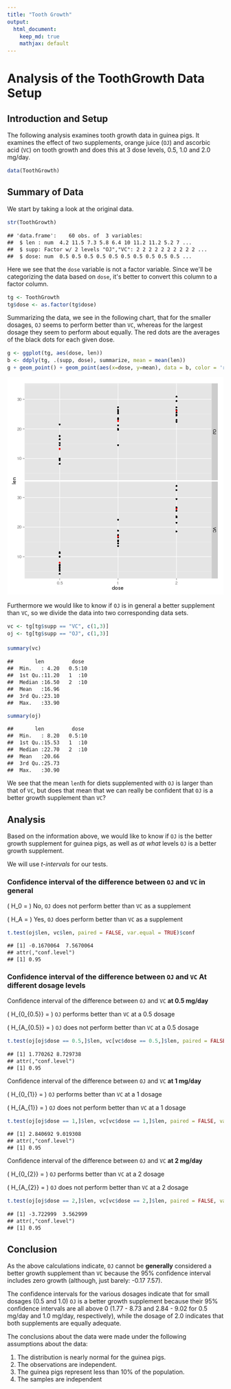 ```yaml
---
title: "Tooth Growth"
output:
  html_document:
    keep_md: true
    mathjax: default
---
```


# Analysis of the ToothGrowth Data Setup

## Introduction and Setup

The following analysis examines tooth growth data in guinea pigs. It
examines the effect of two supplements, orange juice (`OJ`) and
ascorbic acid (`VC`) on tooth growth and does this at 3 dose levels,
0.5, 1.0 and 2.0 mg/day.




```r
data(ToothGrowth)
```

## Summary of Data

We start by taking a look at the original data.


```r
str(ToothGrowth)
```

```
## 'data.frame':	60 obs. of  3 variables:
##  $ len : num  4.2 11.5 7.3 5.8 6.4 10 11.2 11.2 5.2 7 ...
##  $ supp: Factor w/ 2 levels "OJ","VC": 2 2 2 2 2 2 2 2 2 2 ...
##  $ dose: num  0.5 0.5 0.5 0.5 0.5 0.5 0.5 0.5 0.5 0.5 ...
```

Here we see that the `dose` variable is not a factor variable. Since
we'll be categorizing the data based on `dose`, it's better to convert
this column to a factor column.


```r
tg <- ToothGrowth
tg$dose <- as.factor(tg$dose)
```

Summarizing the data, we see in the following chart, that for the
smaller dosages, `OJ` seems to perform better than `VC`, whereas for
the largest dosage they seem to perform about equally. The red dots
are the averages of the black dots for each given dose.


```r
g <- ggplot(tg, aes(dose, len))
b <- ddply(tg, .(supp, dose), summarize, mean = mean(len))
g + geom_point() + geom_point(aes(x=dose, y=mean), data = b, color = 'red') + facet_grid(supp ~ .)
```

![plot of chunk unnamed-chunk-5](figure/unnamed-chunk-5-1.png) 

Furthermore we would like to know if `OJ` is in general a better
supplement than `VC`, so we divide the data into two corresponding
data sets.


```r
vc <- tg[tg$supp == "VC", c(1,3)]
oj <- tg[tg$supp == "OJ", c(1,3)]

summary(vc)
```

```
##       len         dose   
##  Min.   : 4.20   0.5:10  
##  1st Qu.:11.20   1  :10  
##  Median :16.50   2  :10  
##  Mean   :16.96           
##  3rd Qu.:23.10           
##  Max.   :33.90
```

```r
summary(oj)
```

```
##       len         dose   
##  Min.   : 8.20   0.5:10  
##  1st Qu.:15.53   1  :10  
##  Median :22.70   2  :10  
##  Mean   :20.66           
##  3rd Qu.:25.73           
##  Max.   :30.90
```

We see that the mean `len`th for diets supplemented with `OJ` is
larger than that of `VC`, but does that mean that we can really be
confident that `OJ` is a better growth supplement than `VC`?

## Analysis

Based on the information above, we would like to know if `OJ` is the
better growth supplement for guinea pigs, as well as *at what* levels
`OJ` is a better growth supplement.

We will use _t-intervals_ for our tests.

### Confidence interval of the difference between `OJ` and `VC` **in general**

\( H_0 = \) No, `OJ` does not perform better than `VC` as a supplement

\( H_A = \) Yes, `OJ` does perform better than `VC` as a supplement


```r
t.test(oj$len, vc$len, paired = FALSE, var.equal = TRUE)$conf
```

```
## [1] -0.1670064  7.5670064
## attr(,"conf.level")
## [1] 0.95
```

### Confidence interval of the difference between `OJ` and `VC` **At different dosage levels**

Confidence interval of the difference between `OJ` and `VC` **at 0.5 mg/day**

\( H_{0_{0.5}} = \) `OJ` performs better than `VC` at a 0.5 dosage

\( H_{A_{0.5}} = \) `OJ` does not perform better than `VC` at a 0.5 dosage


```r
t.test(oj[oj$dose == 0.5,]$len, vc[vc$dose == 0.5,]$len, paired = FALSE, var.equal = TRUE)$conf
```

```
## [1] 1.770262 8.729738
## attr(,"conf.level")
## [1] 0.95
```

Confidence interval of the difference between `OJ` and `VC` **at 1 mg/day**

\( H_{0_{1}} = \) `OJ` performs better than `VC` at a 1 dosage

\( H_{A_{1}} = \) `OJ` does not perform better than `VC` at a 1 dosage


```r
t.test(oj[oj$dose == 1,]$len, vc[vc$dose == 1,]$len, paired = FALSE, var.equal = TRUE)$conf
```

```
## [1] 2.840692 9.019308
## attr(,"conf.level")
## [1] 0.95
```

Confidence interval of the difference between `OJ` and `VC` **at 2 mg/day**

\( H_{0_{2}} = \) `OJ` performs better than `VC` at a 2 dosage

\( H_{A_{2}} = \) `OJ` does not perform better than `VC` at a 2 dosage


```r
t.test(oj[oj$dose == 2,]$len, vc[vc$dose == 2,]$len, paired = FALSE, var.equal = TRUE)$conf
```

```
## [1] -3.722999  3.562999
## attr(,"conf.level")
## [1] 0.95
```

## Conclusion

As the above calculations indicate, `OJ` cannot be **generally**
considered a better growth supplement than `VC` because the 95%
confidence interval includes zero growth (although, just barely: -0.17
7.57).

The confidence intervals for the various dosages indicate that for
small dosages (0.5 and 1.0) `OJ` is a better growth supplement because
their 95% confidence intervals are all above 0 (1.77 - 8.73 and 2.84 -
9.02 for 0.5 mg/day and 1.0 mg/day, respectively), while the dosage of
2.0 indicates that both supplements are equally adequate.

The conclusions about the data were made under the following
assumptions about the data:

1. The distribution is nearly normal for the guinea pigs.
2. The observations are independent.
3. The guinea pigs represent less than 10% of the population.
4. The samples are independent
